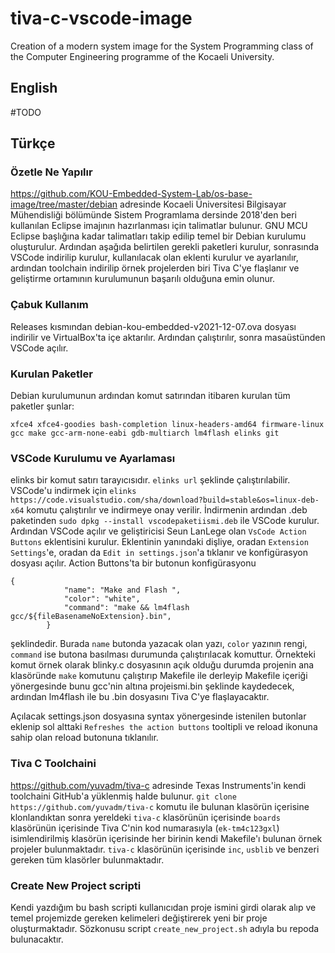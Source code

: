 # tiva-c-vscode-image


Creation of a modern system image for the System Programming class of the Computer Engineering programme of the Kocaeli University. 


<!---

Creating a modern system image for the System Programming class of the Computer Engineering programme of the Kocaeli University. 

After following the previous Linuxer's system image creation guide (until the GNU MCU Eclipse) and creating a base Debian XFCE installation, I decided to look into using VSCode and I apparently could, if I used VSCode as the text editor and the GUI for the commands that will make and flash the projects in the background. The guide I mentioned is: https://github.com/KOU-Embedded-System-Lab/os-base-image/tree/master/debian

I found a GitHub repository where the Tiva C board toolchain (distributed with Texas Code Composer Studio) were uploaded and cloned it. According to the usage instructions I could just go into a project, run 'make' to build the project and flash the .bin file located in the 'gcc' folder, using 'lm4flash'. And it worked.
But your average student would not know about Linux and it could provide a huge difficulty curve for a fresh student to use a terminal, and I have discovered a VSCode addon called 'VsCode Action Buttons' by 'Seun LanLege', and saw how easy it was to create custom buttons to run custom commands. The user's settings.json is modified to include the custom commands and the syntax is something like:

--->

## English
#TODO

## Türkçe


### Özetle Ne Yapılır

https://github.com/KOU-Embedded-System-Lab/os-base-image/tree/master/debian adresinde Kocaeli Üniversitesi Bilgisayar Mühendisliği bölümünde Sistem Programlama dersinde 2018'den beri kullanılan Eclipse imajının hazırlanması için talimatlar bulunur. GNU MCU Eclipse başlığına kadar talimatları takip edilip temel bir Debian kurulumu oluşturulur. Ardından aşağıda belirtilen gerekli paketleri kurulur, sonrasında VSCode indirilip kurulur, kullanılacak olan eklenti kurulur ve ayarlanılır, ardından toolchain indirilip örnek projelerden biri Tiva C'ye flaşlanır ve geliştirme ortamının kurulumunun başarılı olduğuna emin olunur.

### Çabuk Kullanım

Releases kısmından debian-kou-embedded-v2021-12-07.ova dosyası indirilir ve VirtualBox'ta içe aktarılır. Ardından çalıştırılır, sonra masaüstünden VSCode açılır.

### Kurulan Paketler
Debian kurulumunun ardından komut satırından itibaren kurulan tüm paketler şunlar:

`xfce4 xfce4-goodies bash-completion linux-headers-amd64 firmware-linux gcc make gcc-arm-none-eabi gdb-multiarch lm4flash elinks git`


### VSCode Kurulumu ve Ayarlaması

elinks bir komut satırı tarayıcısıdır. `elinks url` şeklinde çalıştırılabilir. VSCode'u indirmek için `elinks https://code.visualstudio.com/sha/download?build=stable&os=linux-deb-x64` komutu çalıştırılır ve indirmeye onay verilir. İndirmenin ardından .deb paketinden `sudo dpkg --install vscodepaketiismi.deb` ile VSCode kurulur. Ardından VSCode açılır ve geliştiricisi Seun LanLege olan `VsCode Action Buttons` eklentisini kurulur. Eklentinin yanındaki dişliye, oradan `Extension Settings`'e, oradan da `Edit in settings.json`'a tıklanır ve konfigürasyon dosyası açılır. Action Buttons'ta bir butonun konfigürasyonu 

    {
                "name": "Make and Flash ",
                "color": "white",
                "command": "make && lm4flash gcc/${fileBasenameNoExtension}.bin",
            }

şeklindedir. Burada `name` butonda yazacak olan yazı, `color` yazının rengi, `command` ise butona basılması durumunda çalıştırılacak komuttur. Örnekteki komut örnek olarak blinky.c dosyasının açık olduğu durumda projenin ana klasöründe `make` komutunu çalıştırıp Makefile ile derleyip Makefile içeriği yönergesinde bunu gcc'nin altına projeismi.bin şeklinde kaydedecek, ardından lm4flash ile bu .bin dosyasını Tiva C'ye flaşlayacaktır.

Açılacak settings.json dosyasına syntax yönergesinde istenilen butonlar eklenip sol alttaki `Refreshes the action buttons` tooltipli ve reload ikonuna sahip olan reload butonuna tıklanılır.

### Tiva C Toolchaini

https://github.com/yuvadm/tiva-c adresinde Texas Instruments'in kendi toolchaini GitHub'a yüklenmiş halde bulunur. `git clone https://github.com/yuvadm/tiva-c` komutu ile bulunan klasörün içerisine klonlandıktan sonra yereldeki `tiva-c` klasörünün içerisinde `boards` klasörünün içerisinde Tiva C'nin kod numarasıyla (`ek-tm4c123gxl`) isimlendirilmiş klasörün içerisinde her birinin kendi Makefile'ı bulunan örnek projeler bulunmaktadır. `tiva-c` klasörünün içerisinde `inc`, `usblib` ve benzeri gereken tüm klasörler bulunmaktadır.

### Create New Project scripti
Kendi yazdığım bu bash scripti kullanıcıdan proje ismini girdi olarak alıp ve temel projemizde gereken kelimeleri değiştirerek yeni bir proje oluşturmaktadır. Sözkonusu script `create_new_project.sh` adıyla bu repoda bulunacaktır. <!--- bulunmaktadır. --->